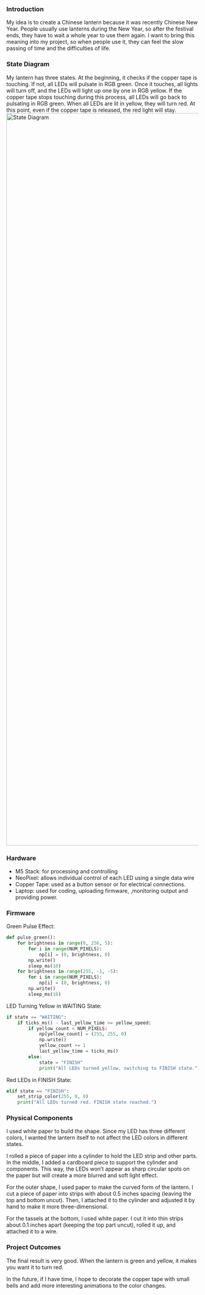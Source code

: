 ### Introduction

My idea is to create a Chinese lantern because it was recently Chinese New Year. People usually use lanterns during the New Year, so after the festival ends, they have to wait a whole year to use them again. I want to bring this meaning into my project, so when people use it, they can feel the slow passing of time and the difficulties of life.

### State Diagram

My lantern has three states. At the beginning, it checks if the copper tape is touching. If not, all LEDs will pulsate in RGB green. Once it touches, all lights will turn off, and the LEDs will light up one by one in RGB yellow. If the copper tape stops touching during this process, all LEDs will go back to pulsating in RGB green. When all LEDs are lit in yellow, they will turn red. At this point, even if the copper tape is released, the red light will stay.
<img width="1920" alt="State Diagram" src="https://github.com/user-attachments/assets/d37b1776-1ba0-4dfb-9622-5ce1388e998a" />


### Hardware
* M5 Stack: for processing and controlling
* NeoPixel: allows individual control of each LED using a single data wire
* Copper Tape: used as a button sensor or for electrical connections.
* Laptop: used for coding, uploading firmware, ,monitoring output and providing power.

### Firmware
Green Pulse Effect:
``` Python 
def pulse_green():
    for brightness in range(0, 256, 5): 
        for i in range(NUM_PIXELS):
            np[i] = (0, brightness, 0)
        np.write()
        sleep_ms(10)
    for brightness in range(255, -1, -5): 
        for i in range(NUM_PIXELS):
            np[i] = (0, brightness, 0)
        np.write()
        sleep_ms(10)
```

LED Turning Yellow in WAITING State:
``` Python 
if state == "WAITING":
    if ticks_ms() - last_yellow_time >= yellow_speed:
        if yellow_count < NUM_PIXELS:
            np[yellow_count] = (255, 255, 0)  
            np.write()
            yellow_count += 1
            last_yellow_time = ticks_ms()
        else:
            state = "FINISH"
            print("All LEDs turned yellow, switching to FINISH state.")
```

Red LEDs in FINISH State:
``` Python 
elif state == "FINISH":
    set_strip_color(255, 0, 0) 
    print("All LEDs turned red. FINISH state reached.")

```

### Physical Components
I used white paper to build the shape. Since my LED has three different colors, I wanted the lantern itself to not affect the LED colors in different states.

I rolled a piece of paper into a cylinder to hold the LED strip and other parts. In the middle, I added a cardboard piece to support the cylinder and components. This way, the LEDs won’t appear as sharp circular spots on the paper but will create a more blurred and soft light effect.

For the outer shape, I used paper to make the curved form of the lantern. I cut a piece of paper into strips with about 0.5 inches spacing (leaving the top and bottom uncut). Then, I attached it to the cylinder and adjusted it by hand to make it more three-dimensional.

For the tassels at the bottom, I used white paper. I cut it into thin strips about 0.1 inches apart (keeping the top part uncut), rolled it up, and attached it to a wire.


### Project Outcomes
The final result is very good. When the lantern is green and yellow, it makes you want it to turn red.

In the future, if I have time, I hope to decorate the copper tape with small bells and add more interesting animations to the color changes.

